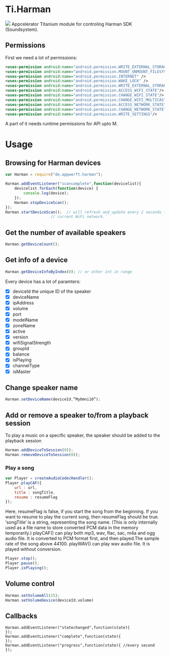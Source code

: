 # Ti.Harman
![](https://www.developer.harman.com/images/harman/logo/Harman_Logo.png)
Appcelerator Titanium module for controling Harman SDK (Soundsystem).

## Permissions

First we need a lot of permissions:

```xml
<uses-permission android:name="android.permission.WRITE_EXTERNAL_STORAGE"/>
<uses-permission android:name="android.permission.MOUNT_UNMOUNT_FILESYSTEMS"/>
<uses-permission android:name="android.permission.INTERNET" />
<uses-permission android:name="android.permission.WAKE_LOCK" />
<uses-permission android:name="android.permission.WRITE_EXTERNAL_STORAGE"/>
<uses-permission android:name="android.permission.ACCESS_WIFI_STATE"/>
<uses-permission android:name="android.permission.CHANGE_WIFI_STATE"/>
<uses-permission android:name="android.permission.CHANGE_WIFI_MULTICAST_STATE"/>
<uses-permission android:name="android.permission.ACCESS_NETWORK_STATE"/>
<uses-permission android:name="android.permission.CHANGE_NETWORK_STATE"/>
<uses-permission android:name="android.permission.WRITE_SETTINGS"/>
```
A part of it needs runtime permissions for API upto M.

# Usage

## Browsing for Harman devices
```javascript
var Harman = require("de.appwerft.harman");

Harman.addEventListener("scancomplete",function(devicelist){
    devicelist.forEach(function(device) {
        console.log(device);
    });
    Harman.stopDeviceScan();
});
Harman.startDeviceScan();  // will refresh and update every 2 seconds the status of the devices in the
                    // current WiFi network.```
```
## Get the number of available speakers
```javascript
Harman.getDeviceCount();
```
## Get info of a device

```javascript
Harman.getDeviceInfoByIndex(0); // or other int in range
```
Every device has a lot of paramters:
- [x] deviceId      the unique ID of the speaker
- [x] deviceName
- [x] ipAddress
- [x] volume
- [x] port
- [x] modelName
- [x] zoneName
- [x] active
- [x] version
- [x] wifiSignalStrength
- [x] groupId
- [x] balance
- [x] isPlaying
- [x] channelType
- [x] isMaster

## Change speaker name
```javascript
Harman.setDeviceName(deviceId,”MyOmni10”);
```
## Add or remove a speaker to/from a playback session
To play a music on a specific speaker, the speaker should be added to the playback session

```javascript
Harman.addDeviceToSession(0));
Harman.removeDeviceToSession(0));
```
### Play a  song 
```javascript
var Player = createAudioCodecHandler();
Player.playCAF({
    url : url,
    title : songTitle,
    resume : resumeFlag
});
```
Here, resumeFlag is false, if you start the song from the beginning. If you want to resume to play the
current song, then resumeFlag should be true. ‘songTitle’ is a string, representing the song name. (This
is only internally used as a file name to store converted PCM data in the memory temporarily.)
playCAF() can play both mp3, wav, flac, sac, m4a and ogg audio file. It is converted to PCM format
first, and then played.The sample rate of the song above 44100.
playWAV() can play wav audio file. It is played without conversion.

```javascript
Player.stop();
Player.pause();
Player.isPlaying();
```
## Volume control
```javascript
Harman.setVolumeAll(25);
Harman.setVolumeDevice(deviceId,volume)
```

## Callbacks
```javascriptt
Harman.addEventListener("statechanged",function(state){
});
Harman.addEventListener("complete",function(state){
});
Harman.addEventListener("progress",function(state){ //every second
});

```


```
